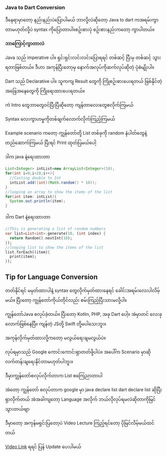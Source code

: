 ### Java to Dart Conversion

ဒီနေရာမှာတော့ နည်းနည်းပဲပြောပါမယ် ဘာလို့လဲဆိုတော့ Java to dart ကအရမ်းကွာတာမဟုတ်လို့ပဲ syntax ကိုပြောတာပါ။စဥ်းစားပုံ စဥ်းစားနည်းကတော့ ကွာပါတယ်။ 

**ဘာကြောင့်ကွာတာလဲ**

Java သည် imperative ပါ။ ရှင်းရှင်းလင်းလင်းပြောရရင် တစ်ဆင့် ပြီးမှ တစ်ဆင့် သွားရတာဖြစ်တယ်။ ဒီဟာ အကုန်ပြီးတော့မှ နောက်အလုပ်ကိုဆက်လုပ်ဆိုတဲ့ ပုံစံမျိုးပါ။

Dart သည် Declarative ပါ။ သူကကျ Result တွေကို ကြိုစဥ်းစားပေးရတယ် ဖြစ်နိုင်တဲ့ အခြေအနေတွေကို ကြိုရေးထားပေးရတယ်။ 

ကဲ Intro တွေဘာတွေ၀င်ပြီးပြီဆိုတော့ ကျန်တာလေးတွေစလိုက်ကြမယ်

Syntax လေးကွာဟမှုကိုတစ်ချက်လောက်လိုက်ကြည့်ကြမယ် 

Example scenario ကတော့ ကျွှန်တော်တို့ List တစ်ခုကို random နံပါတ်တွေနဲ့ တည်ဆောက်ကြမယ် ပြီးရင် Print ထုတ်ပြမယ်ပေါ့

ဒါက java နဲ့ရေးထားတာ

```java
List<Integer> intList=new ArrayList<Integer>(10);
for(int i=0;i<10;i++){
  //Casting double to Int
  intList.add((int)(Math.random() * 10));
}
//looping an array to show the items of the list
for(int item: intList){
  System.out.println(item);
}
```

ဒါက Dart နဲ့ရေးထားတာ

```dart
//This is generating a list of random numbers
var list=List<int>.generate(10, (int index) {
  return Random().nextInt(10);
}); 
//looping list to show the items of the list
list.forEach((item){
  print(item);
});
```



 ## Tip for Language Conversion

တတ်နိုင်ရင် မမှတ်ထားပါနဲ့ syntax တွေလိုက်မှတ်ထားနေရင် ခေါင်းအရမ်းလေးပါလိမ့်မယ်။ ပြီးတော့ ကျွန်တော်ကိုယ်တိုင်လည်း စမ်းကြည့်ပြီးသားမလို့ပါ။

ကျွန်တော်Java စလုပ်ခဲ့တယ်။ ပြီးတော့ Kotlin, PHP, အခု Dart ပေါ့။ အဲမှာတင် လေးခုလောက်ဖြစ်နေပြီ။ ကျန်တဲ့ JSတို့ Swift တို့မပါသေးဘူး။ 

အကုန်လိုက်မှတ်ထားလို့ကတော့ မလွယ်ရေးချမလွယ်ပဲ။

လုပ်ရမှာသည် Google ကောင်းကောင်းရှာတတ်ဖို့ပါပဲ။ အပေါ်က Scenario မှာဆို လက်တန်းချရေးနိုင်တာမဟုတ်ပါဘူး။

ဒီမှာကျွန်တော်စလုပ်လိုက်တာက  List စကြေညာတာပါ  

အဲတော့ ကျွန်တော် စလုပ်တာက  google မှာ java declare list dart declare list ဆိုပြီးရှာလိုက်တယ် အဲအခါကျ‌တော့ Language အလိုက် ဘယ်လိုလုပ်ရမလဲဆိုတာကိုမြင်သွားတယ်ဗျာ

ဒီမှာတော့ အကုန်မရှင်းပြတော့ပဲ  Video Lecture ကြည့်ရင်တော့ ပိုမြင်လိမ့်မယ်ထင်တယ်

[Video Link]() ရရင် ပြန် Update ပေးပါမယ်

